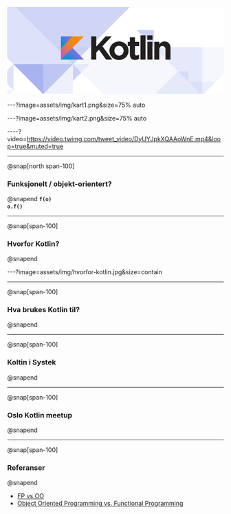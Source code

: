 ![](assets/img/kotlin-logo.png)

---?image=assets/img/kart1.png&size=75% auto

---?image=assets/img/kart2.png&size=75% auto

----?video=https://video.twimg.com/tweet_video/DyUYJpkXQAAoWnE.mp4&loop=true&muted=true

---
@snap[north span-100]
### Funksjonelt / objekt-orientert?
@snapend
**`f(o)`**
<br>
**`o.f()`**

---
@snap[span-100]
### Hvorfor Kotlin?
@snapend

---?image=assets/img/hvorfor-kotlin.jpg&size=contain

---
@snap[span-100]
### Hva brukes Kotlin til?
@snapend

---
@snap[span-100]
### Koltin i Systek
@snapend

---
@snap[span-100]
### Oslo Kotlin meetup
@snapend

---
@snap[span-100]
### Referanser
@snapend

* [FP vs OO](https://blog.cleancoder.com/uncle-bob/2018/04/13/FPvsOO.html)
* [Object Oriented Programming vs. Functional Programming](https://www.codenewbie.org/blogs/object-oriented-programming-vs-functional-programming)

